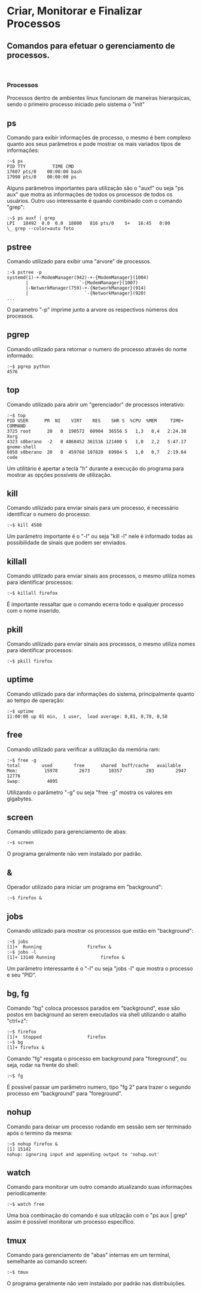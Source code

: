 # Criar, Monitorar e Finalizar Processos
## Comandos para efetuar o gerenciamento de processos.
<br>

### **Processos**
Processos dentro de ambientes linux funcionam de maneiras hierarquicas, sendo o primeiro processo iniciado pelo sistema o "init"

## **ps**
Comando para exibir informações de processo, o mesmo é bem complexo quanto aos seus parâmetros e pode mostrar os mais variados tipos de informações:

    :~$ ps
    PID TTY          TIME CMD
    17607 pts/0    00:00:00 bash
    17998 pts/0    00:00:00 ps

Alguns parâmetros importantes para utilização são o "auxf" ou seja "ps aux" que motra as informações de todos os processos de todos os usuários. 
Outro uso interessante é quando combinado com o comando "grep":

    :~$ ps auxf | grep 
    LPI   18492  0.0  0.0  18800   816 pts/0    S+   16:45   0:00          \_ grep --color=auto foto

## **pstree**
Comando utilizado para exibir uma "arvore" de processos.

    :~$ pstree -p
    systemd(1)-+-ModemManager(942)-+-{ModemManager}(1004)
           |                   `-{ModemManager}(1007)
           |-NetworkManager(759)-+-{NetworkManager}(914)
           |                     `-{NetworkManager}(920)
    ...

O parametro "-p" imprime junto a arvore os respectivos números dos processos.

## **pgrep**
Comando utilizado para retornar o numero do processo através do nome informado:

    :~$ pgrep python
    4576
## **top**
Comando utilizado para abrir um "gerenciador" de processos interativo:

    :~$ top
    PID USER      PR  NI    VIRT    RES    SHR S  %CPU  %MEM     TIME+ COMMAND                                                         
    3725 root      20   0  190572  60904  36556 S   1,3   0,4   2:24.38 Xorg                                                            
    4323 s0berano  -2   0 4868452 361516 121400 S   1,0   2,2   5:47.17 gnome-shell                                                     
    6058 s0berano  20   0  459768 107820  69984 S   1,0   0,7   2:19.64 code      

Um utilitário é apertar a tecla "h" durante a execução do programa para mostrar as opções possíveis de utilização.

## **kill**
Comando utilizado para enviar sinais para um processo, é necessário identificar o numero do processo:

    :~$ kill 4580

Um parâmetro importante é o "-l" ou seja "kill -l" nele é informado todas as possíbilidade de sinais que podem ser enviados.

## **killall**
Comando utilizado para enviar sinais aos processos, o mesmo utiliza nomes para identificar processos:

    :~$ killall firefox

É importante ressaltar que o comando ecerra todo e qualquer processo com o nome inserido. 
## **pkill**
Comando utilizado para enviar sinais aos processos, o mesmo utiliza nomes para identificar processos:

    :~$ pkill firefox

## **uptime**
Comando utilizado para dar informações do sistema, principalmente quanto ao tempo de operação:

    :~$ uptime
    11:00:00 up 01 min,  1 user,  load average: 0,81, 0,78, 0,58

## **free**
Comando utilizado para verificar a utilização da memória ram:

    :~$ free -g
    total        used        free      shared  buff/cache   available
    Mem:          15978        2673       10357         203        2947       12776
    Swap:          4095

Utilizando o parâmetro "-g" ou seja "free -g" mostra os valores em gigabytes.

## **screen**
Comando utilizado para gerenciamento de abas:

    :~$ screen

O programa geralmente não vem instalado por padrão.

## **&**
Operador utilizado para iniciar um programa em "background":

    :~$ firefox &

## **jobs**
Comando utilizado para mostrar os processos que estão em "background":

    :~$ jobs
    [1]+  Running                 firefox &
    :~$ jobs -l
    [1]+ 13140 Running                 firefox &

Um parâmetro interessante é o "-l" ou seja "jobs -l" que mostra o processo e seu "PID". 

## **bg, fg**
Comando "bg" coloca processos parados em "background", esse são postos em background ao serem executados via shell utilizando o atalho "ctrl+z":

    :~$ firefox 
    [1]+  Stopped                 firefox
    :~$ bg 
    [1]+ firefox &

Comando "fg" resgata o processo em background para "foreground", ou seja, rodar na frente do shell:

    :~$ fg

É possível passar um parâmetro numero, tipo "fg 2" para trazer o segundo processo em "background" para "foreground".

## **nohup**
Comando para deixar um processo rodando em sessão sem ser terminado após o termino da mesma:

    :~$ nohup firefox &
    [1] 15142
    nohup: ignoring input and appending output to 'nohup.out'

## **watch**
Comando para monitorar um outro comando atualizando suas informações periodicamente:

    :~$ watch free

Uma boa combinação do comando é sua utilzação com o "ps aux | grep" assim é possível monitorar um processo específico.

## **tmux**
Comando para gerenciamento de "abas" internas em um terminal, semelhante ao comando screen:

    :~$ tmux

O programa geralmente não vem instalado por padrão nas distribuições.





